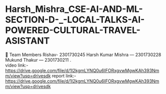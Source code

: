 # Harsh_Mishra_CSE-AI-AND-ML-SECTION-D-_-LOCAL-TALKS-AI-POWERED-CULTURAL-TRAVEL-ASISTANT
 👥 Team Members Rishav- 2301730245  Harsh Kumar Mishra — 2301730228  Mukund Thakur — 2301730211  .   
video link:- https://drive.google.com/file/d/1l2kgmLYNQ0u6IFORxgvwMgwKAh393Nmm/view?usp=drivesdk
report link:- https://drive.google.com/file/d/1l2kgmLYNQ0u6IFORxgvwMgwKAh393Nmm/view?usp=drivesdk
